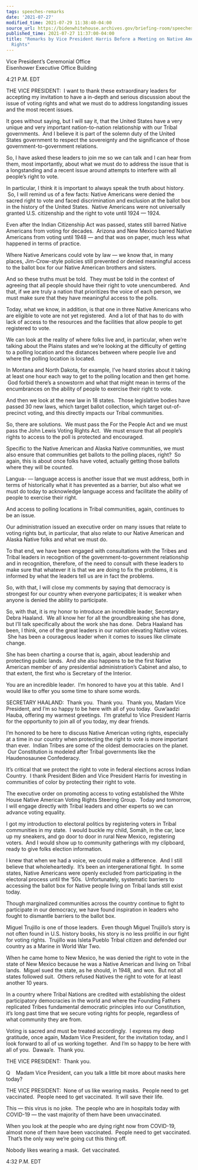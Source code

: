 ```yaml
---
tags: speeches-remarks
date: '2021-07-27'
modified_time: 2021-07-29 11:38:40-04:00
source_url: https://bidenwhitehouse.archives.gov/briefing-room/speeches-remarks/2021/07/27/remarks-by-vice-president-harris-before-a-meeting-on-native-american-voting-rights/
published_time: 2021-07-27 11:37:00-04:00
title: "Remarks by Vice President Harris Before a Meeting on Native American Voting\_\
  Rights"
---
```

 
Vice President’s Ceremonial Office  
Eisenhower Executive Office Building

4:21 P.M. EDT  
  
THE VICE PRESIDENT:  I want to thank these extraordinary leaders for
accepting my invitation to have a in-depth and serious discussion about
the issue of voting rights and what we must do to address longstanding
issues and the most recent issues.  
  
It goes without saying, but I will say it, that the United States have a
very unique and very important nation-to-nation relationship with our
Tribal governments.  And I believe it is part of the solemn duty of the
United States government to respect the sovereignty and the significance
of those government-to-government relations.  
  
So, I have asked these leaders to join me so we can talk and I can hear
from them, most importantly, about what we must do to address the issue
that is a longstanding and a recent issue around attempts to interfere
with all people’s right to vote.    
  
In particular, I think it is important to always speak the truth about
history.  So, I will remind us of a few facts: Native Americans were
denied the sacred right to vote and faced discrimination and exclusion
at the ballot box in the history of the United States.  Native Americans
were not universally granted U.S. citizenship and the right to vote
until 1924 — 1924.    
  
Even after the Indian Citizenship Act was passed, states still barred
Native Americans from voting for decades.  Arizona and New Mexico barred
Native Americans from voting until 1948 — and that was on paper, much
less what happened in terms of practice.  
  
Where Native Americans could vote by law — we know that, in many places,
Jim-Crow-style policies still prevented or denied meaningful access to
the ballot box for our Native American brothers and sisters.  
  
And so these truths must be told.  They must be told in the context of
agreeing that all people should have their right to vote unencumbered.
 And that, if we are truly a nation that prioritizes the voice of each
person, we must make sure that they have meaningful access to the
polls.  
  
Today, what we know, in addition, is that one in three Native Americans
who are eligible to vote are not yet registered.  And a lot of that has
to do with lack of access to the resources and the facilities that allow
people to get registered to vote.  
  
We can look at the reality of where folks live and, in particular, when
we’re talking about the Plains states and we’re looking at the
difficulty of getting to a polling location and the distances between
where people live and where the polling location is located.  
  
In Montana and North Dakota, for example, I’ve heard stories about it
taking at least one hour each way to get to the polling location and
then get home.  God forbid there’s a snowstorm and what that might mean
in terms of the encumbrances on the ability of people to exercise their
right to vote.   
  
And then we look at the new law in 18 states.  Those legislative bodies
have passed 30 new laws, which target ballot collection, which target
out-of-precinct voting, and this directly impacts our Tribal
communities.   
  
So, there are solutions.  We must pass the For the People Act and we
must pass the John Lewis Voting Rights Act.  We must ensure that all
people’s rights to access to the poll is protected and encouraged.    
  
Specific to the Native American and Alaska Native communities, we must
also ensure that communities get ballots to the polling places, right?
 So again, this is about once folks have voted, actually getting those
ballots where they will be counted.    
  
Langua- — language access is another issue that we must address, both in
terms of historically what it has prevented as a barrier, but also what
we must do today to acknowledge language access and facilitate the
ability of people to exercise their right.    
  
And access to polling locations in Tribal communities, again, continues
to be an issue.   
  
Our administration issued an executive order on many issues that relate
to voting rights but, in particular, that also relate to our Native
American and Alaska Native folks and what we must do.   
  
To that end, we have been engaged with consultations with the Tribes and
Tribal leaders in recognition of the government-to-government
relationship and in recognition, therefore, of the need to consult with
these leaders to make sure that whatever it is that we are doing to fix
the problems, it is informed by what the leaders tell us are in fact the
problems.   
  
So, with that, I will close my comments by saying that democracy is
strongest for our country when everyone participates; it is weaker when
anyone is denied the ability to participate.   
  
So, with that, it is my honor to introduce an incredible leader,
Secretary Debra Haaland.  We all know her for all the groundbreaking she
has done, but I’ll talk specifically about the work she has done.  Debra
Haaland has been, I think, one of the great leaders in our nation
elevating Native voices.  She has been a courageous leader when it comes
to issues like climate change.    
  
She has been charting a course that is, again, about leadership and
protecting public lands.  And she also happens to be the first Native
American member of any presidential administration’s Cabinet and also,
to that extent, the first who is Secretary of the Interior.    
  
You are an incredible leader.  I’m honored to have you at this table.
 And I would like to offer you some time to share some words.  
  
SECRETARY HAALAND:  Thank you.  Thank you.  Thank you, Madam Vice
President, and I’m so happy to be here with all of you today.  Guw’aadzi
Hauba, offering my warmest greetings.  I’m grateful to Vice President
Harris for the opportunity to join all of you today, my dear friends.   
  
I’m honored to be here to discuss Native American voting rights,
especially at a time in our country when protecting the right to vote is
more important than ever.  Indian Tribes are some of the oldest
democracies on the planet.  Our Constitution is modeled after Tribal
governments like the Haudenosaunee Confederacy.    
  
It’s critical that we protect the right to vote in federal elections
across Indian Country.  I thank President Biden and Vice President
Harris for investing in communities of color by protecting their right
to vote.    
  
The executive order on promoting access to voting established the White
House Native American Voting Rights Steering Group.  Today and tomorrow,
I will engage directly with Tribal leaders and other experts so we can
advance voting equality.    
  
I got my introduction to electoral politics by registering voters in
Tribal communities in my state.  I would buckle my child, Somáh, in the
car, lace up my sneakers, and go door to door in rural New Mexico,
registering voters.  And I would show up to community gatherings with my
clipboard, ready to give folks election information.   
  
I knew that when we had a voice, we could make a difference.  And I
still believe that wholeheartedly.  It’s been an intergenerational
fight.  In some states, Native Americans were openly excluded from
participating in the electoral process until the ‘50s.  Unfortunately,
systematic barriers to accessing the ballot box for Native people living
on Tribal lands still exist today.    
  
Though marginalized communities across the country continue to fight to
participate in our democracy, we have found inspiration in leaders who
fought to dismantle barriers to the ballot box.    
  
Miguel Trujillo is one of those leaders.  Even though Miguel Trujillo’s
story is not often found in U.S. history books, his story is no less
prolific in our fight for voting rights.  Trujillo was Isleta Pueblo
Tribal citizen and defended our country as a Marine in World War Two.   
  
When he came home to New Mexico, he was denied the right to vote in the
state of New Mexico because he was a Native American and living on
Tribal lands.  Miguel sued the state, as he should, in 1948, and won.
 But not all states followed suit.  Others refused Natives the right to
vote for at least another 10 years.   
  
In a country where Tribal Nations are credited with establishing the
oldest participatory democracies in the world and where the Founding
Fathers replicated Tribes fundamental democratic principles into our
Constitution, it’s long past time that we secure voting rights for
people, regardless of what community they are from.   
  
Voting is sacred and must be treated accordingly.  I express my deep
gratitude, once again, Madam Vice President, for the invitation today,
and I look forward to all of us working together.  And I’m so happy to
be here with all of you.  Dawaa’e.  Thank you.    
  
THE VICE PRESIDENT:  Thank you.  
  
Q    Madam Vice President, can you talk a little bit more about masks
here today?  
  
THE VICE PRESIDENT:  None of us like wearing masks.  People need to get
vaccinated.  People need to get vaccinated.  It will save their life.   
  
This — this virus is no joke.  The people who are in hospitals today
with COVID-19 — the vast majority of them have been unvaccinated.   
  
When you look at the people who are dying right now from COVID-19,
almost none of them have been vaccinated.  People need to get
vaccinated.  That’s the only way we’re going cut this thing off.   
  
Nobody likes wearing a mask.  Get vaccinated.  
  
4:32 P.M. EDT  
